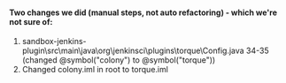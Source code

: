#### Two changes we did (manual steps, not auto refactoring) - which we're not sure of:
1. sandbox-jenkins-plugin\src\main\java\org\jenkinsci\plugins\torque\Config.java
34-35 (changed @symbol("colony") to @symbol("torque"))
1. Changed colony.iml in root to torque.iml
